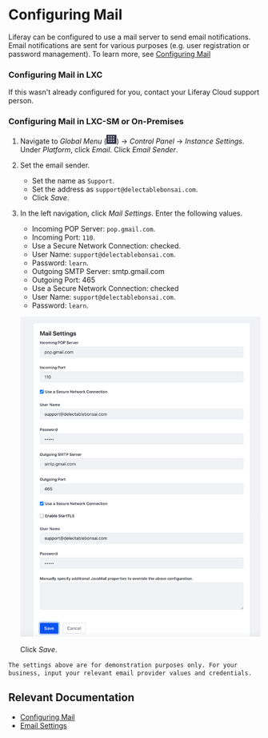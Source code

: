 # Configuring Mail

Liferay can be configured to use a mail server to send email notifications. Email notifications are sent for various purposes (e.g. user registration or password management). To learn more, see [Configuring Mail](https://learn.liferay.com/dxp/latest/en/installation-and-upgrades/setting-up-liferay/configuring-mail.html)

### Configuring Mail in LXC

If this wasn't already configured for you, contact your Liferay Cloud support person.

### Configuring Mail in LXC-SM or On-Premises

1. Navigate to _Global Menu_ (![Global Menu](../../images/icon-applications-menu.png)) &rarr; _Control Panel_ &rarr; _Instance Settings_. Under _Platform_, click _Email_. Click _Email Sender_.

1. Set the email sender.

   * Set the name as `Support`.
   * Set the address as `support@delectablebonsai.com`.
   * Click _Save_.

1. In the left navigation, click _Mail Settings_. Enter the following values.

   * Incoming POP Server: `pop.gmail.com`.
   * Incoming Port: `110`.
   * Use a Secure Network Connection: checked.
   * User Name: `support@delectablebonsai.com`.
   * Password: `learn`.
   * Outgoing SMTP Server: smtp.gmail.com
   * Outgoing Port: 465
   * Use a Secure Network Connection: checked
   * User Name: `support@delectablebonsai.com`.
   * Password: `learn`.

   ![Input the settings for the mail server.](./configuring-mail/images/01.png)

   Click _Save_.

```{note}
The settings above are for demonstration purposes only. For your business, input your relevant email provider values and credentials.
```

## Relevant Documentation

- [Configuring Mail](https://learn.liferay.com/dxp/latest/en/installation-and-upgrades/setting-up-liferay/configuring-mail.html)
- [Email Settings](https://learn.liferay.com/dxp/latest/en/system-administration/configuring-liferay/virtual-instances/email-settings.html)